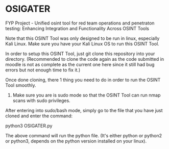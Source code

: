 # OSIGATER
FYP Project - Unified osint tool for red team operations and penetraton testing: Enhancing Integration and Functionality Across OSINT Tools

Note that this OSINT Tool was only designed to be run in linux, especially Kali Linux. Make sure you have your Kali Linux OS to run this OSINT Tool.

In order to setup this OSINT Tool, just git clone this repository into your directory. (Recommended to clone the code again as the code submitted in moodle is not as complete as the current one here since it still had bug errors but not enough time to fix it.)

Once done cloning, there 1 thing you need to do in order to run the OSINT Tool smoothly.

1. Make sure you are is sudo mode so that the OSINT Tool can run nmap scans with sudo privileges.

After entering into sudo/bash mode, simply go to the file that you have just cloned and enter the command:

python3 OSIGATER.py

The above command will run the python file. (It's either python or python2 or python3, depends on the python version installed on your linux).
